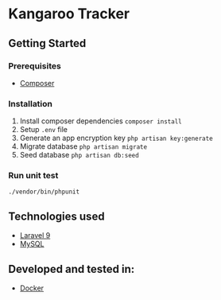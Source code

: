 # Kangaroo Tracker

## Getting Started

### Prerequisites

* [Composer](https://getcomposer.org/)

### Installation

1. Install composer dependencies ```composer install```
4. Setup ```.env``` file
5. Generate an app encryption key ```php artisan key:generate```
6. Migrate database ```php artisan migrate```
7. Seed database ```php artisan db:seed```

### Run unit test
```./vendor/bin/phpunit```

## Technologies used
* [Laravel 9](https://laravel.com/)
* [MySQL](https://www.mysql.com/)

## Developed and tested in:
* [Docker](https://www.docker.com/)
